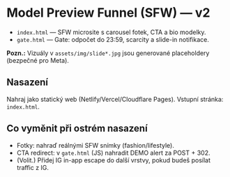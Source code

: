 # Model Preview Funnel (SFW) — v2

- `index.html` — SFW microsite s carousel fotek, CTA a bio modelky.
- `gate.html` — Gate: odpočet do 23:59, scarcity a slide-in notifikace.

**Pozn.:** Vizuály v `assets/img/slide*.jpg` jsou generované placeholdery (bezpečné pro Meta).

## Nasazení
Nahraj jako statický web (Netlify/Vercel/Cloudflare Pages). Vstupní stránka: `index.html`.

## Co vyměnit při ostrém nasazení
- Fotky: nahraď reálnými SFW snímky (fashion/lifestyle).
- CTA redirect: v `gate.html` (JS) nahradit DEMO alert za POST + 302.
- (Volit.) Přidej IG in-app escape do další vrstvy, pokud budeš posílat traffic z IG.
